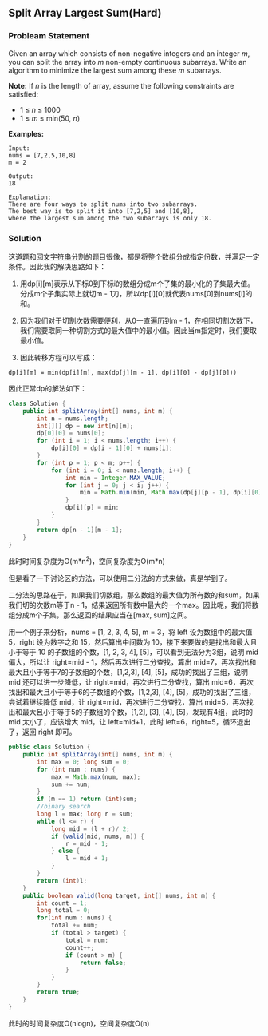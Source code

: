 ## Split Array Largest Sum(Hard)

### Probleam Statement

Given an array which consists of non-negative integers and an integer *m*, you can split the array into *m* non-empty continuous subarrays. Write an algorithm to minimize the largest sum among these *m* subarrays.

**Note:**
If *n* is the length of array, assume the following constraints are satisfied:

- 1 ≤ *n* ≤ 1000
- 1 ≤ *m* ≤ min(50, *n*)

**Examples:**

```
Input:
nums = [7,2,5,10,8]
m = 2

Output:
18

Explanation:
There are four ways to split nums into two subarrays.
The best way is to split it into [7,2,5] and [10,8],
where the largest sum among the two subarrays is only 18.
```

### Solution

这道题和[回文字符串分割](palindrome-partitioning-iii)的题目很像，都是将整个数组分成指定份数，并满足一定条件。因此我的解决思路如下：

1. 用dp[i]\[m]表示从下标0到下标i的数组分成m个子集的最小化的子集最大值。分成m个子集实际上就切m - 1刀，所以dp[i]\[0]就代表nums[0]到nums[i]的和。

2. 因为我们对于切割次数需要便利，从0一直遍历到m - 1，在相同切割次数下，我们需要取同一种切割方式的最大值中的最小值。因此当m指定时，我们要取最小值。

3. 因此转移方程可以写成：

```
dp[i][m] = min(dp[i][m], max(dp[j][m - 1], dp[i][0] - dp[j][0]))
```

因此正常dp的解法如下：

```java
class Solution {
    public int splitArray(int[] nums, int m) {
        int n = nums.length;
        int[][] dp = new int[n][m];
        dp[0][0] = nums[0];
        for (int i = 1; i < nums.length; i++) {
            dp[i][0] = dp[i - 1][0] + nums[i]; 
        }
        for (int p = 1; p < m; p++) {
            for (int i = 0; i < nums.length; i++) {
                int min = Integer.MAX_VALUE;
                for (int j = 0; j < i; j++) {
                    min = Math.min(min, Math.max(dp[j][p - 1], dp[i][0] - dp[j][0]));
                }
                dp[i][p] = min;
            }
        }
        return dp[n - 1][m - 1];
    }
}
```

此时时间复杂度为O(m*n<sup>2</sup>)，空间复杂度为O(m\*n)

但是看了一下讨论区的方法，可以使用二分法的方式来做，真是学到了。

二分法的思路在于，如果我们切数组，那么数组的最大值为所有数的和sum，如果我们切的次数m等于n - 1，结果返回所有数中最大的一个max。因此呢，我们将数组分成m个子集，那么返回的结果应当在[max, sum]之间。

用一个例子来分析，nums = [1, 2, 3, 4, 5], m = 3，将 left 设为数组中的最大值5，right 设为数字之和 15，然后算出中间数为 10，接下来要做的是找出和最大且小于等于 10 的子数组的个数，[1, 2, 3, 4], [5]，可以看到无法分为3组，说明 mid 偏大，所以让 right=mid - 1，然后再次进行二分查找，算出 mid=7，再次找出和最大且小于等于7的子数组的个数，[1,2,3], [4], [5]，成功的找出了三组，说明 mid 还可以进一步降低，让 right=mid，再次进行二分查找，算出 mid=6，再次找出和最大且小于等于6的子数组的个数，[1,2,3], [4], [5]，成功的找出了三组，尝试着继续降低 mid，让 right=mid，再次进行二分查找，算出 mid=5，再次找出和最大且小于等于5的子数组的个数，[1,2], [3], [4], [5]，发现有4组，此时的 mid 太小了，应该增大 mid，让 left=mid+1，此时 left=6，right=5，循环退出了，返回 right 即可。

```java
public class Solution {
    public int splitArray(int[] nums, int m) {
        int max = 0; long sum = 0;
        for (int num : nums) {
            max = Math.max(num, max);
            sum += num;
        }
        if (m == 1) return (int)sum;
        //binary search
        long l = max; long r = sum;
        while (l <= r) {
            long mid = (l + r)/ 2;
            if (valid(mid, nums, m)) {
                r = mid - 1;
            } else {
                l = mid + 1;
            }
        }
        return (int)l;
    }
    public boolean valid(long target, int[] nums, int m) {
        int count = 1;
        long total = 0;
        for(int num : nums) {
            total += num;
            if (total > target) {
                total = num;
                count++;
                if (count > m) {
                    return false;
                }
            }
        }
        return true;
    }
}
```

此时的时间复杂度O(nlogn)，空间复杂度O(n)